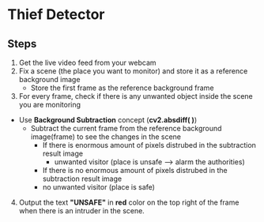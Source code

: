 # Thief Detector
## Steps
1. Get the live video feed from your webcam
2. Fix a scene (the place you want to monitor) and store it as a reference background image
    - Store the first frame as the reference background frame
3. For every frame, check if there is any unwanted object inside the scene you are monitoring
- Use **Background Subtraction** concept (**cv2.absdiff( )**)
  - Subtract the current frame from the reference background image(frame) to see the changes in the scene
    - If there is enormous amount of pixels distrubed in the subtraction result image
       - unwanted visitor (place is unsafe --> alarm the authorities)
    - If there is no enormous amount of pixels distrubed in the subtraction result image
    - no unwanted visitor (place is safe)
4. Output the text **"UNSAFE"** in **red** color on the top right of the frame when there is an intruder in the scene.
